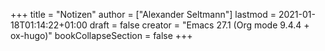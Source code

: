 +++
title = "Notizen"
author = ["Alexander Seltmann"]
lastmod = 2021-01-18T01:14:22+01:00
draft = false
creator = "Emacs 27.1 (Org mode 9.4.4 + ox-hugo)"
bookCollapseSection = false
+++
